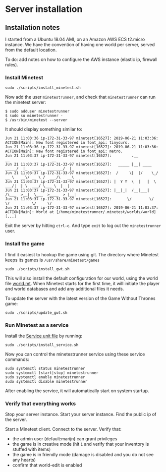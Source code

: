 # Server installation

## Installation notes

I started from a Ubuntu 18.04 AMI, on an Amazon AWS ECS t2.micro instance.
We have the convention of having one world per server, served from the default location.

To do: add notes on how to configure the AWS instance (elastic ip, firewall rules).

### Install Minetest

```
sudo ./scripts/install_minetest.sh
```

Now add the user `minetestrunner`, and check that `minetestrunner` 
can run the minetest server:

```
$ sudo adduser minetestrunner
$ sudo su minetestrunner -
$ /usr/bin/minetest --server
```

It should display something similar to:

```
Jun 21 11:03:36 ip-172-31-33-97 minetest[16527]: 2019-06-21 11:03:36: ACTION[Main]: New font registered in font_api: tinycurs.
Jun 21 11:03:36 ip-172-31-33-97 minetest[16527]: 2019-06-21 11:03:36: ACTION[Main]: New font registered in font_api: metro.
Jun 21 11:03:37 ip-172-31-33-97 minetest[16527]:         .__               __                   __
Jun 21 11:03:37 ip-172-31-33-97 minetest[16527]:   _____ |__| ____   _____/  |_  ____   _______/  |_
Jun 21 11:03:37 ip-172-31-33-97 minetest[16527]:  /     \|  |/    \_/ __ \   __\/ __ \ /  ___/\   __\
Jun 21 11:03:37 ip-172-31-33-97 minetest[16527]: |  Y Y  \  |   |  \  ___/|  | \  ___/ \___ \  |  |
Jun 21 11:03:37 ip-172-31-33-97 minetest[16527]: |__|_|  /__|___|  /\___  >__|  \___  >____  > |__|
Jun 21 11:03:37 ip-172-31-33-97 minetest[16527]:       \/        \/     \/          \/     \/
Jun 21 11:03:37 ip-172-31-33-97 minetest[16527]: 2019-06-21 11:03:37: ACTION[Main]: World at [/home/minetestrunner/.minetest/worlds/world]
[...]
```

Exit the server by hitting `ctrl-c`.
And type `exit` to log out the `minetestrunner` user.

### Install the game

I find it easiest to hookup the game using git.
The directory where Minetest keeps its games is `/usr/share/minetest/games`

```
sudo ./scripts/install_gwt.sh
```

This will also install the default configuration for our world, using the world file [world.mt].
When Minetest starts for the first time, 
it will initiate the player and world databases and add any additional files it needs.

To update the server with the latest version of the Game Without Thrones game: 

```
sudo ./scripts/update_gwt.sh 
```

### Run Minetest as a service

Install the [Service unit file] by running:

```
sudo ./scripts/install_service.sh
```

Now you can control the minetestrunner service using these service commands:

```
sudo systemctl status minetestrunner
sudo systemctl [start|stop] minetestrunner
sudo systemctl enable minetestrunner
sudo systemctl disable minetestrunner
```

After enabling the service, it will automatically start on system startup.

### Verify that everything works

Stop your server instance.
Start your server instance.
Find the public ip of the server.

Start a Minetest client.
Connect to the server. Verify that:

 * the admin user (default:marijn) can grant privileges
 * the game is in creative mode (hit `i` and verify that your inventory is stuffed with items)
 * the game is in friendly mode (damage is disabled and you do not see any hearts)
 * confirm that world-edit is enabled


 [world.mt]: ../config/world.mt
 [Service unit file]: ../config/minetestrunner.service
